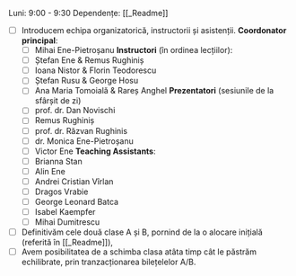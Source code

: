 Luni: 9:00 - 9:30
Dependențe: [[_Readme]]

- [ ] Introducem echipa organizatorică, instructorii și asistenții.
	**Coordonator principal**:
	- [ ] Mihai Ene-Pietroșanu
	**Instructori** (în ordinea lecțiilor):
	- [ ] Ștefan Ene & Remus Rughiniș
	- [ ] Ioana Nistor & Florin Teodorescu
	- [ ] Ștefan Rusu & George Hosu
	- [ ] Ana Maria Tomoială & Rareș Anghel
	**Prezentatori** (sesiunile de la sfârșit de zi)
	 - [ ] prof. dr. Dan Novischi
	 - [ ] Remus Rughiniș
	 - [ ] prof. dr. Răzvan Rughinis
	 - [ ] dr. Monica Ene-Pietroșanu
	 - [ ] Victor Ene
	**Teaching Assistants**:
	- [ ] Brianna Stan
	- [ ] Alin Ene
	- [ ] Andrei Cristian Vîrlan
	- [ ] Dragos Vrabie
	- [ ] George Leonard Batca
	- [ ] Isabel Kaempfer
	- [ ] Mihai Dumitrescu

- [ ] Definitivăm cele două clase A și B, pornind de la o alocare inițială (referită în [[_Readme]]), 
- [ ] Avem posibilitatea de a schimba clasa atâta timp cât le păstrăm echilibrate, prin tranzacționarea bilețelelor A/B.
